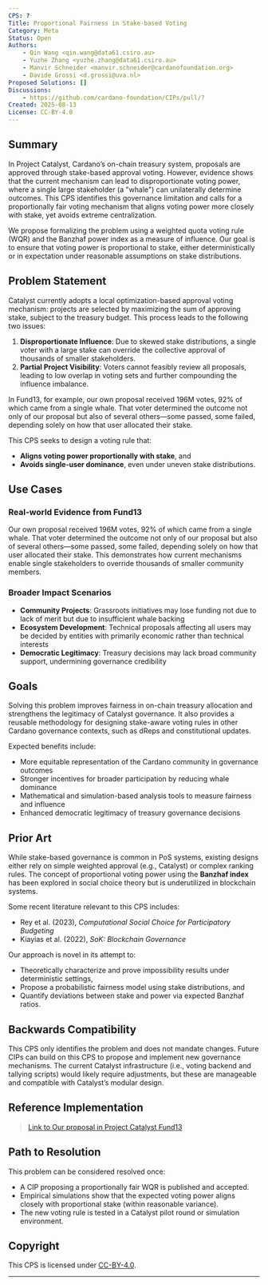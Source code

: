 ```yaml
---
CPS: ?
Title: Proportional Fairness in Stake-based Voting
Category: Meta
Status: Open
Authors:
    - Qin Wang <qin.wang@data61.csiro.au>
    - Yuzhe Zhang <yuzhe.zhang@data61.csiro.au>
    - Manvir Schneider <manvir.schneider@cardanofoundation.org>
    - Davide Grossi <d.grossi@uva.nl>
Proposed Solutions: []
Discussions:
    - https://github.com/cardano-foundation/CIPs/pull/?
Created: 2025-08-13
License: CC-BY-4.0
---
```


## Summary

In Project Catalyst, Cardano’s on-chain treasury system, proposals are approved through stake-based approval voting. However, evidence shows that the current mechanism can lead to disproportionate voting power, where a single large stakeholder (a "whale") can unilaterally determine outcomes. This CPS identifies this governance limitation and calls for a proportionally fair voting mechanism that aligns voting power more closely with stake, yet avoids extreme centralization. 

We propose formalizing the problem using a weighted quota voting rule (WQR) and the Banzhaf power index as a measure of influence. Our goal is to ensure that voting power is proportional to stake, either deterministically or in expectation under reasonable assumptions on stake distributions.

## Problem Statement

Catalyst currently adopts a local optimization-based approval voting mechanism: projects are selected by maximizing the sum of approving stake, subject to the treasury budget. This process leads to the following two issues:

1. **Disproportionate Influence**: Due to skewed stake distributions, a single voter with a large stake can override the collective approval of thousands of smaller stakeholders.
2. **Partial Project Visibility**: Voters cannot feasibly review all proposals, leading to low overlap in voting sets and further compounding the influence imbalance.

In Fund13, for example, our own proposal received 196M votes, 92\% of which came from a single whale. That voter determined the outcome not only of our proposal but also of several others—some passed, some failed, depending solely on how that user allocated their stake.

This CPS seeks to design a voting rule that:
- **Aligns voting power proportionally with stake**, and
- **Avoids single-user dominance**, even under uneven stake distributions.

## Use Cases

### Real-world Evidence from Fund13
Our own proposal received 196M votes, 92% of which came from a single whale. That voter determined the outcome not only of our proposal but also of several others—some passed, some failed, depending solely on how that user allocated their stake. This demonstrates how current mechanisms enable single stakeholders to override thousands of smaller community members.

### Broader Impact Scenarios
- **Community Projects**: Grassroots initiatives may lose funding not due to lack of merit but due to insufficient whale backing
- **Ecosystem Development**: Technical proposals affecting all users may be decided by entities with primarily economic rather than technical interests
- **Democratic Legitimacy**: Treasury decisions may lack broad community support, undermining governance credibility


## Goals

Solving this problem improves fairness in on-chain treasury allocation and strengthens the legitimacy of Catalyst governance. It also provides a reusable methodology for designing stake-aware voting rules in other Cardano governance contexts, such as dReps and constitutional updates.

Expected benefits include:
- More equitable representation of the Cardano community in governance outcomes
- Stronger incentives for broader participation by reducing whale dominance
- Mathematical and simulation-based analysis tools to measure fairness and influence
- Enhanced democratic legitimacy of treasury governance decisions

## Prior Art

While stake-based governance is common in PoS systems, existing designs either rely on simple weighted approval (e.g., Catalyst) or complex ranking rules. The concept of proportional voting power using the **Banzhaf index** has been explored in social choice theory but is underutilized in blockchain systems.

Some recent literature relevant to this CPS includes:
- Rey et al. (2023), *Computational Social Choice for Participatory Budgeting*
- Kiayias et al. (2022), *SoK: Blockchain Governance*

Our approach is novel in its attempt to:
- Theoretically characterize and prove impossibility results under deterministic settings,
- Propose a probabilistic fairness model using stake distributions, and
- Quantify deviations between stake and power via expected Banzhaf ratios.

## Backwards Compatibility

This CPS only identifies the problem and does not mandate changes. Future CIPs can build on this CPS to propose and implement new governance mechanisms. The current Catalyst infrastructure (i.e., voting backend and tallying scripts) would likely require adjustments, but these are manageable and compatible with Catalyst’s modular design.

## Reference Implementation

> [Link to Our proposal in Project Catalyst Fund13](https://projectcatalyst.io/funds/13/cardano-use-cases-concept/proportionality-in-stake-based-voting)


## Path to Resolution

This problem can be considered resolved once:
- A CIP proposing a proportionally fair WQR is published and accepted.
- Empirical simulations show that the expected voting power aligns closely with proportional stake (within reasonable variance).
- The new voting rule is tested in a Catalyst pilot round or simulation environment.


## Copyright

This CPS is licensed under [CC-BY-4.0](https://creativecommons.org/licenses/by/4.0/legalcode).


---

